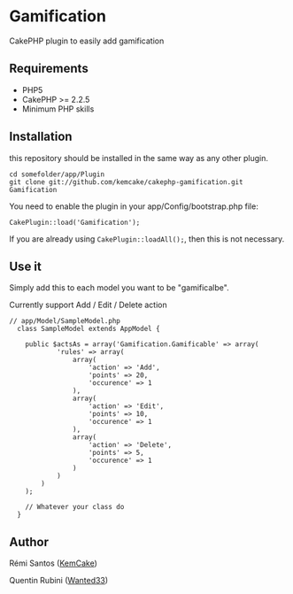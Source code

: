 # Gamification

CakePHP plugin to easily add gamification

## Requirements

- PHP5
- CakePHP >= 2.2.5
- Minimum PHP skills

## Installation

this repository should be installed in the same way as any other plugin.


	cd somefolder/app/Plugin
	git clone git://github.com/kemcake/cakephp-gamification.git Gamification

You need to enable the plugin in your app/Config/bootstrap.php file:

`CakePlugin::load('Gamification');`

If you are already using `CakePlugin::loadAll();`, then this is not necessary.

## Use it

Simply add this to each model you want to be "gamificalbe".

Currently support Add / Edit / Delete action

    // app/Model/SampleModel.php
      class SampleModel extends AppModel {
      
    	public $actsAs = array('Gamification.Gamificable' => array(
                'rules' => array(
                	array(
                		'action' => 'Add',
                		'points' => 20,
                		'occurence' => 1
                	),
                	array(
                		'action' => 'Edit',
                		'points' => 10,
                		'occurence' => 1
                	),
                	array(
                		'action' => 'Delete',
                		'points' => 5,
                		'occurence' => 1
                	)
                )
    	    )
        );
        
        // Whatever your class do
      }
  

## Author
Rémi Santos ([KemCake](http://twitter.com/KemCake))

Quentin Rubini ([Wanted33](http://twitter.com/Wanted33))



